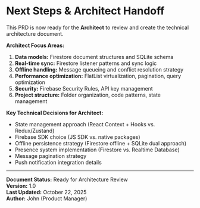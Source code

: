 # Next Steps & Architect Handoff

This PRD is now ready for the **Architect** to review and create the technical architecture document.

**Architect Focus Areas:**
1. **Data models:** Firestore document structures and SQLite schema
2. **Real-time sync:** Firestore listener patterns and sync logic
3. **Offline handling:** Message queueing and conflict resolution strategy
4. **Performance optimization:** FlatList virtualization, pagination, query optimization
5. **Security:** Firebase Security Rules, API key management
6. **Project structure:** Folder organization, code patterns, state management

**Key Technical Decisions for Architect:**
- State management approach (React Context + Hooks vs. Redux/Zustand)
- Firebase SDK choice (JS SDK vs. native packages)
- Offline persistence strategy (Firestore offline + SQLite dual approach)
- Presence system implementation (Firestore vs. Realtime Database)
- Message pagination strategy
- Push notification integration details

---

**Document Status:** Ready for Architecture Review  
**Version:** 1.0  
**Last Updated:** October 22, 2025  
**Author:** John (Product Manager)
